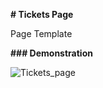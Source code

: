 **# Tickets Page**

Page Template

**### Demonstration**

![Tickets_page](https://github.com/Organize-Cloud-Labs/Service-Portal/blob/main/Templates/Tickets_Page/Tickets_page.png)
